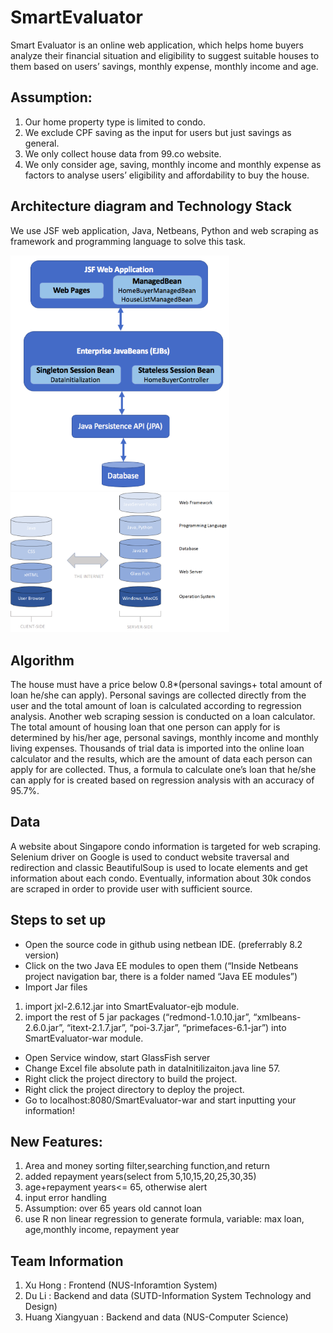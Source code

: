 # SmartEvaluator
Smart Evaluator is an online web application, which helps home buyers analyze their financial situation and eligibility to suggest suitable houses to them based on users’ savings, monthly expense, monthly income and age. 

## Assumption: 
1.	Our home property type is limited to condo.
2.	We exclude CPF saving as the input for users but just savings as general.
3.	We only collect house data from 99.co website.
4.	We only consider age, saving, monthly income and monthly expense as factors to analyse users’ eligibility and affordability to buy the house.

## Architecture diagram and Technology Stack
<p>
  We use JSF web application, Java, Netbeans, Python and web scraping as framework and programming language to solve this task.
</p>
<img width="350" src="img/architecture.png">
<img width="350" src="img/stack.png">

## Algorithm
The house must have a price below 0.8*(personal savings+ total amount of loan he/she can apply). Personal savings are collected directly from the user and the total amount of loan is calculated according to regression analysis.
Another web scraping session is conducted on a loan calculator. The total amount of housing loan that one person can apply for is determined by his/her age, personal savings, monthly income and monthly living expenses. Thousands of trial data is imported into the online loan calculator and the results, which are the amount of data each person can apply for are collected. Thus, a formula to calculate one’s loan that he/she can apply for is created based on regression analysis with an accuracy of 95.7%.

## Data 
A website about Singapore condo information is targeted for web scraping. Selenium driver on Google is used to conduct website traversal and redirection and classic BeautifulSoup is used to locate elements and get information about each condo. Eventually, information about 30k condos are scraped in order to provide user with sufficient source.

## Steps to set up
-	Open the source code in github using netbean IDE. (preferrably 8.2 version)
-	Click on the two Java EE modules to open them (“Inside Netbeans project navigation bar, there is a folder named “Java EE modules”)
-	Import Jar files
1) import  jxl-2.6.12.jar into SmartEvaluator-ejb module.
2) import the rest of 5 jar packages (“redmond-1.0.10.jar”, “xmlbeans-2.6.0.jar”, “itext-2.1.7.jar”, “poi-3.7.jar”, “primefaces-6.1-jar”) into SmartEvaluator-war module.
-	Open Service window, start GlassFish server
-	Change Excel file absolute path in dataInitilizaiton.java line 57.
-	Right click the project directory to build the project.
-	Right click the project directory to deploy the project.
-	Go to localhost:8080/SmartEvaluator-war and start inputting your information!


## New Features:
1. Area and money sorting filter,searching function,and return
2. added repayment years(select from 5,10,15,20,25,30,35)
3. age+repayment years<= 65, otherwise alert
4. input error handling
5. Assumption: over 65 years old cannot loan
6. use R non linear regression to generate formula, variable: max loan, age,monthly income, repayment year 


## Team Information
1. Xu Hong : Frontend (NUS-Inforamtion System)
2. Du Li : Backend and data (SUTD-Information System Technology and Design)
3. Huang Xiangyuan : Backend and data (NUS-Computer Science)
